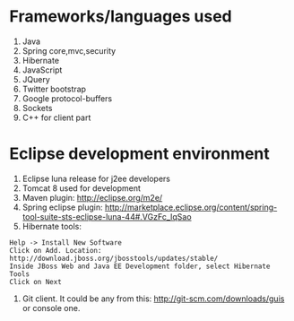 # Frameworks/languages used #
  1. Java
  1. Spring core,mvc,security
  1. Hibernate
  1. JavaScript
  1. JQuery
  1. Twitter bootstrap
  1. Google protocol-buffers
  1. Sockets
  1. C++ for client part

# Eclipse development environment #

  1. Eclipse luna release for j2ee developers
  1. Tomcat 8 used for development
  1. Maven plugin: http://eclipse.org/m2e/
  1. Spring eclipse plugin: http://marketplace.eclipse.org/content/spring-tool-suite-sts-eclipse-luna-44#.VGzFc_IqSao
  1. Hibernate tools:
```
Help -> Install New Software
Click on Add. Location: http://download.jboss.org/jbosstools/updates/stable/
Inside JBoss Web and Java EE Development folder, select Hibernate Tools
Click on Next
```
  1. Git client. It could be any from this: http://git-scm.com/downloads/guis or console one.